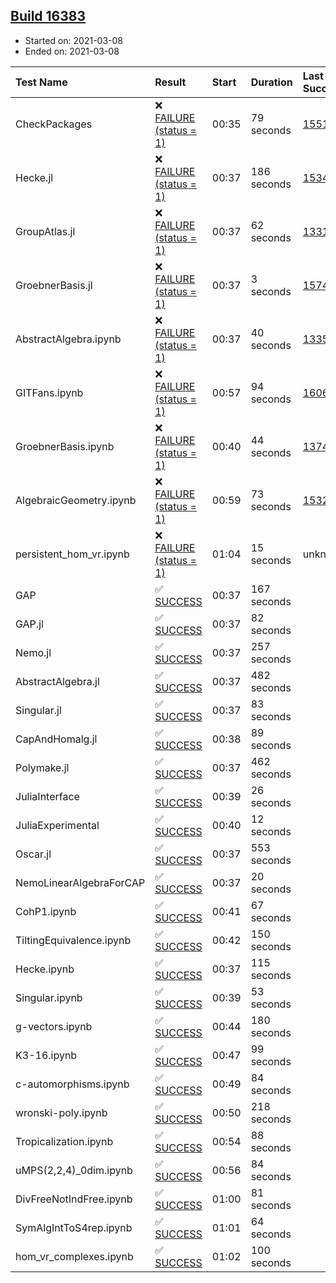 ## [Build 16383](https://oscarci.mathematik.uni-kl.de/job/oscar/16383/)

* Started on: 2021-03-08
* Ended on: 2021-03-08

| Test Name    | Result | Start | Duration | Last Success | First Failure |
|:-------------|:-------|:------|:---------|:-------------|:--------------|
| CheckPackages | ❌ [FAILURE (status = 1)](https://oscarci.mathematik.uni-kl.de/job/oscar/16383/artifact/logs/build-16383/CheckPackages.log) | 00:35 | 79 seconds | [15514](https://oscarci.mathematik.uni-kl.de/job/oscar/15514/) | [15515](https://oscarci.mathematik.uni-kl.de/job/oscar/15515/) |
| Hecke.jl | ❌ [FAILURE (status = 1)](https://oscarci.mathematik.uni-kl.de/job/oscar/16383/artifact/logs/build-16383/Hecke.jl.log) | 00:37 | 186 seconds | [15344](https://oscarci.mathematik.uni-kl.de/job/oscar/15344/) | [15348](https://oscarci.mathematik.uni-kl.de/job/oscar/15348/) |
| GroupAtlas.jl | ❌ [FAILURE (status = 1)](https://oscarci.mathematik.uni-kl.de/job/oscar/16383/artifact/logs/build-16383/GroupAtlas.jl.log) | 00:37 | 62 seconds | [13311](https://oscarci.mathematik.uni-kl.de/job/oscar/13311/) | [13312](https://oscarci.mathematik.uni-kl.de/job/oscar/13312/) |
| GroebnerBasis.jl | ❌ [FAILURE (status = 1)](https://oscarci.mathematik.uni-kl.de/job/oscar/16383/artifact/logs/build-16383/GroebnerBasis.jl.log) | 00:37 | 3 seconds | [15745](https://oscarci.mathematik.uni-kl.de/job/oscar/15745/) | [15746](https://oscarci.mathematik.uni-kl.de/job/oscar/15746/) |
| AbstractAlgebra.ipynb | ❌ [FAILURE (status = 1)](https://oscarci.mathematik.uni-kl.de/job/oscar/16383/artifact/logs/build-16383/AbstractAlgebra.ipynb.log) | 00:37 | 40 seconds | [13355](https://oscarci.mathematik.uni-kl.de/job/oscar/13355/) | [13356](https://oscarci.mathematik.uni-kl.de/job/oscar/13356/) |
| GITFans.ipynb | ❌ [FAILURE (status = 1)](https://oscarci.mathematik.uni-kl.de/job/oscar/16383/artifact/logs/build-16383/GITFans.ipynb.log) | 00:57 | 94 seconds | [16068](https://oscarci.mathematik.uni-kl.de/job/oscar/16068/) | [16069](https://oscarci.mathematik.uni-kl.de/job/oscar/16069/) |
| GroebnerBasis.ipynb | ❌ [FAILURE (status = 1)](https://oscarci.mathematik.uni-kl.de/job/oscar/16383/artifact/logs/build-16383/GroebnerBasis.ipynb.log) | 00:40 | 44 seconds | [13748](https://oscarci.mathematik.uni-kl.de/job/oscar/13748/) | [13749](https://oscarci.mathematik.uni-kl.de/job/oscar/13749/) |
| AlgebraicGeometry.ipynb | ❌ [FAILURE (status = 1)](https://oscarci.mathematik.uni-kl.de/job/oscar/16383/artifact/logs/build-16383/AlgebraicGeometry.ipynb.log) | 00:59 | 73 seconds | [15322](https://oscarci.mathematik.uni-kl.de/job/oscar/15322/) | [15323](https://oscarci.mathematik.uni-kl.de/job/oscar/15323/) |
| persistent_hom_vr.ipynb | ❌ [FAILURE (status = 1)](https://oscarci.mathematik.uni-kl.de/job/oscar/16383/artifact/logs/build-16383/persistent_hom_vr.ipynb.log) | 01:04 | 15 seconds | unknown | unknown |
| GAP | ✅ [SUCCESS](https://oscarci.mathematik.uni-kl.de/job/oscar/16383/artifact/logs/build-16383/GAP.log) | 00:37 | 167 seconds |  |  |
| GAP.jl | ✅ [SUCCESS](https://oscarci.mathematik.uni-kl.de/job/oscar/16383/artifact/logs/build-16383/GAP.jl.log) | 00:37 | 82 seconds |  |  |
| Nemo.jl | ✅ [SUCCESS](https://oscarci.mathematik.uni-kl.de/job/oscar/16383/artifact/logs/build-16383/Nemo.jl.log) | 00:37 | 257 seconds |  |  |
| AbstractAlgebra.jl | ✅ [SUCCESS](https://oscarci.mathematik.uni-kl.de/job/oscar/16383/artifact/logs/build-16383/AbstractAlgebra.jl.log) | 00:37 | 482 seconds |  |  |
| Singular.jl | ✅ [SUCCESS](https://oscarci.mathematik.uni-kl.de/job/oscar/16383/artifact/logs/build-16383/Singular.jl.log) | 00:37 | 83 seconds |  |  |
| CapAndHomalg.jl | ✅ [SUCCESS](https://oscarci.mathematik.uni-kl.de/job/oscar/16383/artifact/logs/build-16383/CapAndHomalg.jl.log) | 00:38 | 89 seconds |  |  |
| Polymake.jl | ✅ [SUCCESS](https://oscarci.mathematik.uni-kl.de/job/oscar/16383/artifact/logs/build-16383/Polymake.jl.log) | 00:37 | 462 seconds |  |  |
| JuliaInterface | ✅ [SUCCESS](https://oscarci.mathematik.uni-kl.de/job/oscar/16383/artifact/logs/build-16383/JuliaInterface.log) | 00:39 | 26 seconds |  |  |
| JuliaExperimental | ✅ [SUCCESS](https://oscarci.mathematik.uni-kl.de/job/oscar/16383/artifact/logs/build-16383/JuliaExperimental.log) | 00:40 | 12 seconds |  |  |
| Oscar.jl | ✅ [SUCCESS](https://oscarci.mathematik.uni-kl.de/job/oscar/16383/artifact/logs/build-16383/Oscar.jl.log) | 00:37 | 553 seconds |  |  |
| NemoLinearAlgebraForCAP | ✅ [SUCCESS](https://oscarci.mathematik.uni-kl.de/job/oscar/16383/artifact/logs/build-16383/NemoLinearAlgebraForCAP.log) | 00:37 | 20 seconds |  |  |
| CohP1.ipynb | ✅ [SUCCESS](https://oscarci.mathematik.uni-kl.de/job/oscar/16383/artifact/logs/build-16383/CohP1.ipynb.log) | 00:41 | 67 seconds |  |  |
| TiltingEquivalence.ipynb | ✅ [SUCCESS](https://oscarci.mathematik.uni-kl.de/job/oscar/16383/artifact/logs/build-16383/TiltingEquivalence.ipynb.log) | 00:42 | 150 seconds |  |  |
| Hecke.ipynb | ✅ [SUCCESS](https://oscarci.mathematik.uni-kl.de/job/oscar/16383/artifact/logs/build-16383/Hecke.ipynb.log) | 00:37 | 115 seconds |  |  |
| Singular.ipynb | ✅ [SUCCESS](https://oscarci.mathematik.uni-kl.de/job/oscar/16383/artifact/logs/build-16383/Singular.ipynb.log) | 00:39 | 53 seconds |  |  |
| g-vectors.ipynb | ✅ [SUCCESS](https://oscarci.mathematik.uni-kl.de/job/oscar/16383/artifact/logs/build-16383/g-vectors.ipynb.log) | 00:44 | 180 seconds |  |  |
| K3-16.ipynb | ✅ [SUCCESS](https://oscarci.mathematik.uni-kl.de/job/oscar/16383/artifact/logs/build-16383/K3-16.ipynb.log) | 00:47 | 99 seconds |  |  |
| c-automorphisms.ipynb | ✅ [SUCCESS](https://oscarci.mathematik.uni-kl.de/job/oscar/16383/artifact/logs/build-16383/c-automorphisms.ipynb.log) | 00:49 | 84 seconds |  |  |
| wronski-poly.ipynb | ✅ [SUCCESS](https://oscarci.mathematik.uni-kl.de/job/oscar/16383/artifact/logs/build-16383/wronski-poly.ipynb.log) | 00:50 | 218 seconds |  |  |
| Tropicalization.ipynb | ✅ [SUCCESS](https://oscarci.mathematik.uni-kl.de/job/oscar/16383/artifact/logs/build-16383/Tropicalization.ipynb.log) | 00:54 | 88 seconds |  |  |
| uMPS(2,2,4)_0dim.ipynb | ✅ [SUCCESS](https://oscarci.mathematik.uni-kl.de/job/oscar/16383/artifact/logs/build-16383/uMPS-2-2-4-_0dim.ipynb.log) | 00:56 | 84 seconds |  |  |
| DivFreeNotIndFree.ipynb | ✅ [SUCCESS](https://oscarci.mathematik.uni-kl.de/job/oscar/16383/artifact/logs/build-16383/DivFreeNotIndFree.ipynb.log) | 01:00 | 81 seconds |  |  |
| SymAlgIntToS4rep.ipynb | ✅ [SUCCESS](https://oscarci.mathematik.uni-kl.de/job/oscar/16383/artifact/logs/build-16383/SymAlgIntToS4rep.ipynb.log) | 01:01 | 64 seconds |  |  |
| hom_vr_complexes.ipynb | ✅ [SUCCESS](https://oscarci.mathematik.uni-kl.de/job/oscar/16383/artifact/logs/build-16383/hom_vr_complexes.ipynb.log) | 01:02 | 100 seconds |  |  |
